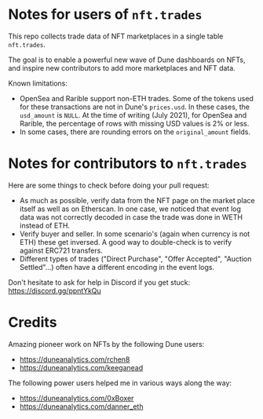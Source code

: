 # Notes for users of `nft.trades`

This repo collects trade data of NFT marketplaces in a single table `nft.trades`.  

The goal is to enable a powerful new wave of Dune dashboards on NFTs, and inspire new contributors to add more marketplaces and NFT data. 

Known limitations:
- OpenSea and Rarible support non-ETH trades. Some of the tokens used for these transactions are not in Dune's `prices.usd`. In these cases, the `usd_amount` is `NULL`. At the time of writing (July 2021), for OpenSea and Rarible, the percentage of rows with missing USD values is 2% or less.
- In some cases, there are rounding errors on the `original_amount` fields.


# Notes for contributors to `nft.trades`

Here are some things to check before doing your pull request:
- As much as possible, verify data from the NFT page on the market place itself as well as on Etherscan. In one case, we noticed that event log data was not correctly decoded in case the trade was done in WETH instead of ETH.
- Verify buyer and seller. In some scenario's (again when currency is not ETH) these get inversed. A good way to double-check is to verify against ERC721 transfers.
- Different types of trades ("Direct Purchase", "Offer Accepted", "Auction Settled"...)  often have a different encoding in the event logs.

Don't hesitate to ask for help in Discord if you get stuck: https://discord.gg/ppntYkQu


# Credits

Amazing pioneer work on NFTs by the following Dune users:
- https://duneanalytics.com/rchen8
- https://duneanalytics.com/keeganead

The following power users helped me in various ways along the way: 
- https://duneanalytics.com/0xBoxer
- https://duneanalytics.com/danner_eth
